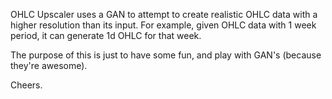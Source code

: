 OHLC Upscaler uses a GAN to attempt to create realistic OHLC data with a higher resolution than its input. For example, given OHLC data with 1 week period, it can generate 1d OHLC for that week.

The purpose of this is just to have some fun, and play with GAN's (because they're awesome).

Cheers.